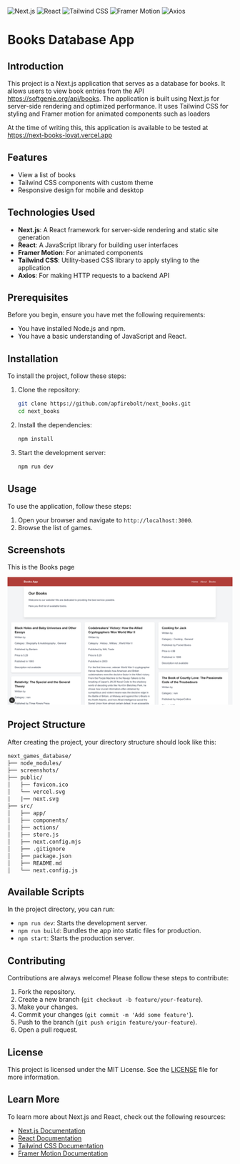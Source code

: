 ![Next.js](https://img.shields.io/badge/Next.js-000000?style=for-the-badge&logo=nextdotjs&logoColor=white)
![React](https://img.shields.io/badge/React-20232A?style=for-the-badge&logo=react&logoColor=61DAFB)
![Tailwind CSS](https://img.shields.io/badge/Tailwind_CSS-38B2AC?style=for-the-badge&logo=tailwind-css&logoColor=white)
![Framer Motion](https://img.shields.io/badge/Framer_Motion-0055FF?style=for-the-badge&logo=framer&logoColor=white)
![Axios](https://img.shields.io/badge/Axios-5A29E4?style=for-the-badge&logo=axios&logoColor=white)

# Books Database App

## Introduction

This project is a Next.js application that serves as a database for books. It allows users to view book entries from the API https://softgenie.org/api/books. The application is built using Next.js for server-side rendering and optimized performance. It uses Tailwind CSS for styling and Framer motion for animated components such as loaders

At the time of writing this, this application is available to be tested at https://next-books-lovat.vercel.app

## Features

- View a list of books
- Tailwind CSS components with custom theme
- Responsive design for mobile and desktop

## Technologies Used

- **Next.js**: A React framework for server-side rendering and static site generation
- **React**: A JavaScript library for building user interfaces
- **Framer Motion**: For animated components
- **Tailwind CSS**: Utility-based CSS library to apply styling to the application
- **Axios**: For making HTTP requests to a backend API

## Prerequisites

Before you begin, ensure you have met the following requirements:

- You have installed Node.js and npm.
- You have a basic understanding of JavaScript and React.

## Installation

To install the project, follow these steps:

1. Clone the repository:

    ```sh
    git clone https://github.com/apfirebolt/next_books.git
    cd next_books
    ```

2. Install the dependencies:

    ```sh
    npm install
    ```

3. Start the development server:

    ```sh
    npm run dev
    ```

## Usage

To use the application, follow these steps:

1. Open your browser and navigate to `http://localhost:3000`.
2. Browse the list of games.

## Screenshots

This is the Books page

![Screenshot](/screenshots/1.png)

## Project Structure

After creating the project, your directory structure should look like this:

```
next_games_database/
├── node_modules/
├── screenshots/
├── public/
│   ├── favicon.ico
│   └── vercel.svg
|   |── next.svg
├── src/
│   ├── app/
│   ├── components/
│   ├── actions/
│   ├── store.js
│   ├── next.config.mjs
│   ├── .gitignore
│   ├── package.json
│   ├── README.md
│   └── next.config.js
```

## Available Scripts

In the project directory, you can run:

- `npm run dev`: Starts the development server.
- `npm run build`: Bundles the app into static files for production.
- `npm start`: Starts the production server.

## Contributing

Contributions are always welcome! Please follow these steps to contribute:

1. Fork the repository.
2. Create a new branch (`git checkout -b feature/your-feature`).
3. Make your changes.
4. Commit your changes (`git commit -m 'Add some feature'`).
5. Push to the branch (`git push origin feature/your-feature`).
6. Open a pull request.

## License

This project is licensed under the MIT License. See the [LICENSE](LICENSE) file for more information.

## Learn More

To learn more about Next.js and React, check out the following resources:

- [Next.js Documentation](https://nextjs.org/docs)
- [React Documentation](https://reactjs.org/)
- [Tailwind CSS Documentation](https://tailwindcss.com/docs)
- [Framer Motion Documentation](https://www.framer.com/motion/)